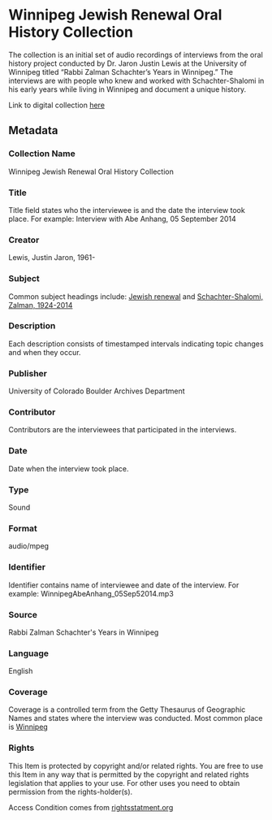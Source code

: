 # Winnipeg Jewish Renewal Oral History Collection
The collection is an initial set of audio recordings of interviews from the oral history project conducted by Dr. Jaron Justin Lewis at the University of Winnipeg titled “Rabbi Zalman Schachter’s Years in Winnipeg.” The interviews are with people who knew and worked with Schachter-Shalomi in his early years while living in Winnipeg and document a unique history. 

Link to digital collection [here](https://doi.org/10.25810/aw3h-k767)
## Metadata
### Collection Name
Winnipeg Jewish Renewal Oral History Collection
### Title
Title field states who the interviewee is and the date the interview took place. For example: Interview with Abe Anhang, 05 September 2014
### Creator
Lewis, Justin Jaron, 1961-
### Subject
Common subject headings include: [Jewish renewal](http://id.loc.gov/authorities/subjects/sh00002655) and [Schachter-Shalomi, Zalman, 1924-2014](http://id.worldcat.org/fast/102574)
### Description
Each description consists of timestamped intervals indicating topic changes and when they occur. 
### Publisher
University of Colorado Boulder Archives Department
### Contributor
Contributors are the interviewees that participated in the interviews.
### Date
Date when the interview took place.
### Type
Sound
### Format
audio/mpeg
### Identifier
Identifier contains name of interviewee and date of the interview. For example: WinnipegAbeAnhang_05Sep52014.mp3 
### Source
Rabbi Zalman Schachter's Years in Winnipeg
### Language
English
### Coverage
Coverage is a controlled term from the Getty Thesaurus of Geographic Names and states where the interview was conducted. Most common place is [Winnipeg](http://vocab.getty.edu/tgn/70131430)
### Rights
This Item is protected by copyright and/or related rights. You are free to use this Item in any way that is permitted by the copyright and related rights legislation that applies to your use. For other uses you need to obtain permission from the rights-holder(s). 

Access Condition comes from [rightsstatment.org](http://rightsstatements.org/vocab/InC/1.0/)
